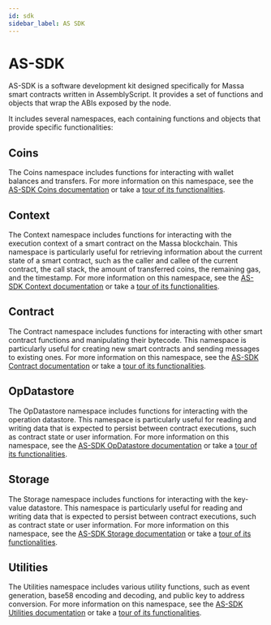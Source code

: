 ```yaml
---
id: sdk
sidebar_label: AS SDK
---
```


# AS-SDK

AS-SDK is a software development kit designed specifically for Massa smart contracts written in AssemblyScript. It provides a set of functions and objects that wrap the ABIs exposed by the node.

It includes several namespaces, each containing functions and objects that provide specific functionalities:

## Coins

The Coins namespace includes functions for interacting with wallet balances and transfers. For more information on this namespace, see the [AS-SDK Coins documentation](https://as-sdk.docs.massa.net/modules/Coins.html) or take a [tour of its functionalities](todo).

## Context

The Context namespace includes functions for interacting with the execution context of a smart contract on the Massa blockchain. This namespace is particularly useful for retrieving information about the current state of a smart contract, such as the caller and callee of the current contract, the call stack, the amount of transferred coins, the remaining gas, and the timestamp. For more information on this namespace, see the [AS-SDK Context documentation](https://as-sdk.docs.massa.net/modules/Context.html) or take a [tour of its functionalities](todo).

## Contract

The Contract namespace includes functions for interacting with other smart contract functions and manipulating their bytecode. This namespace is particularly useful for creating new smart contracts and sending messages to existing ones. For more information on this namespace, see the [AS-SDK Contract documentation](https://as-sdk.docs.massa.net/modules/Contract.html) or take a [tour of its functionalities](todo).

## OpDatastore

The OpDatastore namespace includes functions for interacting with the operation datastore. This namespace is particularly useful for reading and writing data that is expected to persist between contract executions, such as contract state or user information. For more information on this namespace, see the [AS-SDK OpDatastore documentation](https://as-sdk.docs.massa.net/modules/OpDatastore.html) or take a [tour of its functionalities](todo).

## Storage

The Storage namespace includes functions for interacting with the key-value datastore. This namespace is particularly useful for reading and writing data that is expected to persist between contract executions, such as contract state or user information. For more information on this namespace, see the [AS-SDK Storage documentation](https://as-sdk.docs.massa.net/modules/Storage.html) or take a [tour of its functionalities](todo).

## Utilities

The Utilities namespace includes various utility functions, such as event generation, base58 encoding and decoding, and public key to address conversion. For more information on this namespace, see the [AS-SDK Utilities documentation](https://as-sdk.docs.massa.net/modules/Utilities.html) or take a [tour of its functionalities](todo).
